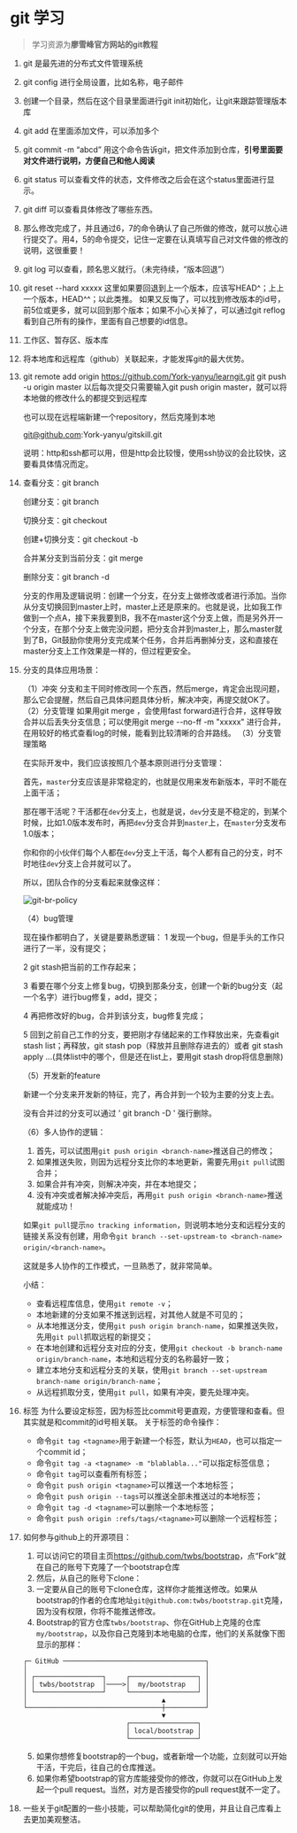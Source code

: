 # git 学习

> 学习资源为**廖雪峰官方网站的git教程**

1. git 是最先进的分布式文件管理系统

2. git config 进行全局设置，比如名称，电子邮件

3. 创建一个目录，然后在这个目录里面进行git init初始化，让git来跟踪管理版本库

4. git add  在里面添加文件，可以添加多个

5. git commit -m “abcd” 用这个命令告诉git，把文件添加到仓库，**引号里面要对文件进行说明，方便自己和他人阅读**

6. git status 可以查看文件的状态，文件修改之后会在这个status里面进行显示。

7. git diff 可以查看具体修改了哪些东西。

8. 那么修改完成了，并且通过6，7的命令确认了自己所做的修改，就可以放心进行提交了。用4，5的命令提交，记住一定要在认真填写自己对文件做的修改的说明，这很重要！

9. git log 可以查看，顾名思义就行。（未完待续，“版本回退”）

10. git reset --hard xxxxx    这里如果要回退到上一个版本，应该写HEAD^；上上一个版本，HEAD^^；以此类推。
    如果又反悔了，可以找到修改版本的id号，前5位或更多，就可以回到那个版本；如果不小心关掉了，可以通过git reflog 看到自己所有的操作，里面有自己想要的id信息。

11. 工作区、暂存区、版本库

12. 将本地库和远程库（github）关联起来，才能发挥git的最大优势。

13. git remote add origin  https://github.com/York-yanyu/learngit.git
    git push -u origin master
    以后每次提交只需要输入git push origin master，就可以将本地做的修改什么的都提交到远程库

    也可以现在远程端新建一个repository，然后克隆到本地

    git@github.com:York-yanyu/gitskill.git

    说明：http和ssh都可以用，但是http会比较慢，使用ssh协议的会比较快，这要看具体情况而定。

14. 查看分支：git branch

    创建分支：git branch <name>

    切换分支：git checkout <name>

    创建+切换分支：git checkout -b <name>

    合并某分支到当前分支：git merge <name>

    删除分支：git branch -d <name>

    分支的作用及逻辑说明：创建一个分支，在分支上做修改或者进行添加。当你从分支切换回到master上时，master上还是原来的。也就是说，比如我工作做到一个点A，接下来我要到B，我不在master这个分支上做，而是另外开一个分支，在那个分支上做完没问题，把分支合并到master上，那么master就到了B，Git鼓励你使用分支完成某个任务，合并后再删掉分支，这和直接在master分支上工作效果是一样的，但过程更安全。

15. 分支的具体应用场景：

    （1）冲突
    分支和主干同时修改同一个东西，然后merge，肯定会出现问题，那么它会提醒，然后自己具体问题具体分析，解决冲突，再提交就OK了。
    （2）分支管理
    如果用git merge <name>，会使用fast forward进行合并，这样导致合并以后丢失分支信息；可以使用git merge --no-ff -m "xxxxx" <name>进行合并，在用较好的格式查看log的时候，能看到比较清晰的合并路线。
    （3）分支管理策略

    在实际开发中，我们应该按照几个基本原则进行分支管理：

    首先，`master`分支应该是非常稳定的，也就是仅用来发布新版本，平时不能在上面干活；

    那在哪干活呢？干活都在`dev`分支上，也就是说，`dev`分支是不稳定的，到某个时候，比如1.0版本发布时，再把`dev`分支合并到`master`上，在`master`分支发布1.0版本；

    你和你的小伙伴们每个人都在`dev`分支上干活，每个人都有自己的分支，时不时地往`dev`分支上合并就可以了。

    所以，团队合作的分支看起来就像这样：

    ![git-br-policy](https://www.liaoxuefeng.com/files/attachments/919023260793600/0)

    （4）bug管理

    现在操作都明白了，关键是要熟悉逻辑：
    1 发现一个bug，但是手头的工作只进行了一半，没有提交；

    2 git stash把当前的工作存起来；

    3 看要在哪个分支上修复bug，切换到那条分支，创建一个新的bug分支（起一个名字）进行bug修复，add，提交；

    4 再把修改好的bug，合并到该分支，bug修复完成；

    5 回到之前自己工作的分支，要把刚才存储起来的工作释放出来，先查看git stash list；再释放，git stash pop（释放并且删除存进去的）或者 git stash apply ...(具体list中的哪个，但是还在list上，要用git stash drop将信息删除)

    （5）开发新的feature

    新建一个分支来开发新的特征，完了，再合并到一个较为主要的分支上去。

    没有合并过的分支可以通过 ' git branch -D <name> ' 强行删除。

    （6）多人协作的逻辑：

    1. 首先，可以试图用`git push origin <branch-name>`推送自己的修改；
    2. 如果推送失败，则因为远程分支比你的本地更新，需要先用`git pull`试图合并；
    3. 如果合并有冲突，则解决冲突，并在本地提交；
    4. 没有冲突或者解决掉冲突后，再用`git push origin <branch-name>`推送就能成功！

    如果`git pull`提示`no tracking information`，则说明本地分支和远程分支的链接关系没有创建，用命令`git branch --set-upstream-to <branch-name> origin/<branch-name>`。

    这就是多人协作的工作模式，一旦熟悉了，就非常简单。

    小结：

    - 查看远程库信息，使用`git remote -v`；
    - 本地新建的分支如果不推送到远程，对其他人就是不可见的；
    - 从本地推送分支，使用`git push origin branch-name`，如果推送失败，先用`git pull`抓取远程的新提交；
    - 在本地创建和远程分支对应的分支，使用`git checkout -b branch-name origin/branch-name`，本地和远程分支的名称最好一致；
    - 建立本地分支和远程分支的关联，使用`git branch --set-upstream branch-name origin/branch-name`；
    - 从远程抓取分支，使用`git pull`，如果有冲突，要先处理冲突。

16. 标签
    为什么要设定标签，因为标签比commit号更直观，方便管理和查看。但其实就是和commit的id号相关联。
    关于标签的命令操作：

    * 命令`git tag <tagname>`用于新建一个标签，默认为`HEAD`，也可以指定一个commit id；
    * 命令`git tag -a <tagname> -m "blablabla..."`可以指定标签信息；
    * 命令`git tag`可以查看所有标签；
    * 命令`git push origin <tagname>`可以推送一个本地标签；
    * 命令`git push origin --tags`可以推送全部未推送过的本地标签；
    * 命令`git tag -d <tagname>`可以删除一个本地标签；
    * 命令`git push origin :refs/tags/<tagname>`可以删除一个远程标签；

17. 如何参与github上的开源项目：

    1. 可以访问它的项目主页<https://github.com/twbs/bootstrap>，点“Fork”就在自己的账号下克隆了一个bootstrap仓库
    2. 然后，从自己的账号下clone：
    3. 一定要从自己的账号下clone仓库，这样你才能推送修改。如果从bootstrap的作者的仓库地址`git@github.com:twbs/bootstrap.git`克隆，因为没有权限，你将不能推送修改。
    4. Bootstrap的官方仓库`twbs/bootstrap`、你在GitHub上克隆的仓库`my/bootstrap`，以及你自己克隆到本地电脑的仓库，他们的关系就像下图显示的那样：

    ```ascii
    ┌─ GitHub ────────────────────────────────────┐
    │                                             │
    │ ┌─────────────────┐     ┌─────────────────┐ │
    │ │ twbs/bootstrap  │────>│  my/bootstrap   │ │
    │ └─────────────────┘     └─────────────────┘ │
    │                                  ▲          │
    └──────────────────────────────────┼──────────┘
                                       ▼
                              ┌─────────────────┐
                              │ local/bootstrap │
                              └─────────────────┘
    ```

    5. 如果你想修复bootstrap的一个bug，或者新增一个功能，立刻就可以开始干活，干完后，往自己的仓库推送。
    6. 如果你希望bootstrap的官方库能接受你的修改，你就可以在GitHub上发起一个pull request。当然，对方是否接受你的pull request就不一定了。

18. 一些关于git配置的一些小技能，可以帮助简化git的使用，并且让自己库看上去更加美观整洁。